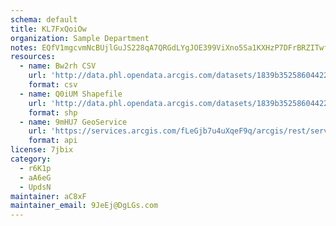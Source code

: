 ```yaml
---
schema: default
title: KL7FxQoiOw 
organization: Sample Department 
notes: EQfV1mgcvmNcBUjlGuJS228qA7QRGdLYgJOE399ViXno5Sa1KXHzP7DFrBRZITwfxIhi0MZ4FhK6y0dpsPa3 enjWDqzts5vL6H8 
resources:
  - name: Bw2rh CSV
    url: 'http://data.phl.opendata.arcgis.com/datasets/1839b35258604422b0b520cbb668df0d_0.csv'
    format: csv
  - name: Q0iUM Shapefile
    url: 'http://data.phl.opendata.arcgis.com/datasets/1839b35258604422b0b520cbb668df0d_0.zip'
    format: shp
  - name: 9mHU7 GeoService
    url: 'https://services.arcgis.com/fLeGjb7u4uXqeF9q/arcgis/rest/services/Air_Monitoring_Stations/FeatureServer/0/query'
    format: api
license: 7jbix 
category:
  - r6K1p 
  - aA6eG 
  - UpdsN 
maintainer: aC8xF  
maintainer_email: 9JeEj@DgLGs.com
---
```

